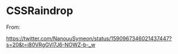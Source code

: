 # CSSRaindrop

From:

https://twitter.com/NanouuSymeon/status/1590967346021437447?s=20&t=i80VRgGVl7J6-NOWZ-b-_w
